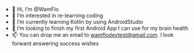 - 👋 Hi, I’m @WamFlo
- 👀 I’m interested in re-learning coding
- 🌱 I’m currently learning Kotlin by using AndroidStudio
- 💞️ I’m looking to finish my first Android App I can use for my brain health
- 📫 You can drop me an email to wamflodevtest@gmail.com. I look forward answering success wishes 

<!---
WamFlo/WamFlo is a ✨ special ✨ repository because its `README.md` (this file) appears on your GitHub profile.
You can click the Preview link to take a look at your changes.
--->
